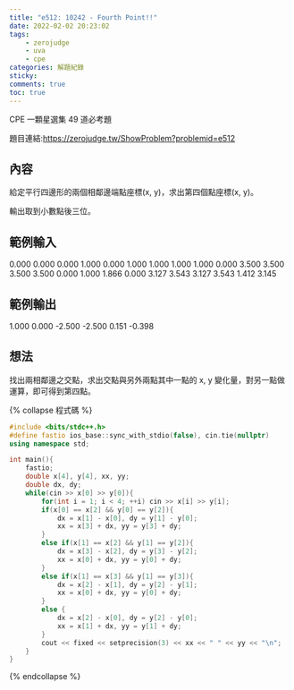 ```yaml
---
title: "e512: 10242 - Fourth Point!!"
date: 2022-02-02 20:23:02
tags:
    - zerojudge
    - uva
    - cpe
categories: 解題紀錄
sticky: 
comments: true
toc: true
---
```

CPE 一顆星選集 49 道必考題
<!--more-->
題目連結:https://zerojudge.tw/ShowProblem?problemid=e512
## 內容
給定平行四邊形的兩個相鄰邊端點座標(x, y)，求出第四個點座標(x, y)。

輸出取到小數點後三位。
## 範例輸入
0.000 0.000 0.000 1.000 0.000 1.000 1.000 1.000
1.000 0.000 3.500 3.500 3.500 3.500 0.000 1.000
1.866 0.000 3.127 3.543 3.127 3.543 1.412 3.145
## 範例輸出
1.000 0.000
-2.500 -2.500
0.151 -0.398
## 想法
找出兩相鄰邊之交點，求出交點與另外兩點其中一點的 x, y 變化量，對另一點做運算，即可得到第四點。

{% collapse 程式碼 %}
```cpp
#include <bits/stdc++.h>
#define fastio ios_base::sync_with_stdio(false), cin.tie(nullptr)
using namespace std;

int main(){
    fastio;
    double x[4], y[4], xx, yy;
    double dx, dy;
    while(cin >> x[0] >> y[0]){
        for(int i = 1; i < 4; ++i) cin >> x[i] >> y[i];
        if(x[0] == x[2] && y[0] == y[2]){
            dx = x[1] - x[0], dy = y[1] - y[0];
            xx = x[3] + dx, yy = y[3] + dy;
        }
        else if(x[1] == x[2] && y[1] == y[2]){
            dx = x[3] - x[2], dy = y[3] - y[2];
            xx = x[0] + dx, yy = y[0] + dy;
        }
        else if(x[1] == x[3] && y[1] == y[3]){
            dx = x[2] - x[1], dy = y[2] - y[1];
            xx = x[0] + dx, yy = y[0] + dy;
        }
        else {
            dx = x[2] - x[0], dy = y[2] - y[0];
            xx = x[1] + dx, yy = y[1] + dy;
        }
        cout << fixed << setprecision(3) << xx << " " << yy << "\n";
    }
}
```
{% endcollapse %}